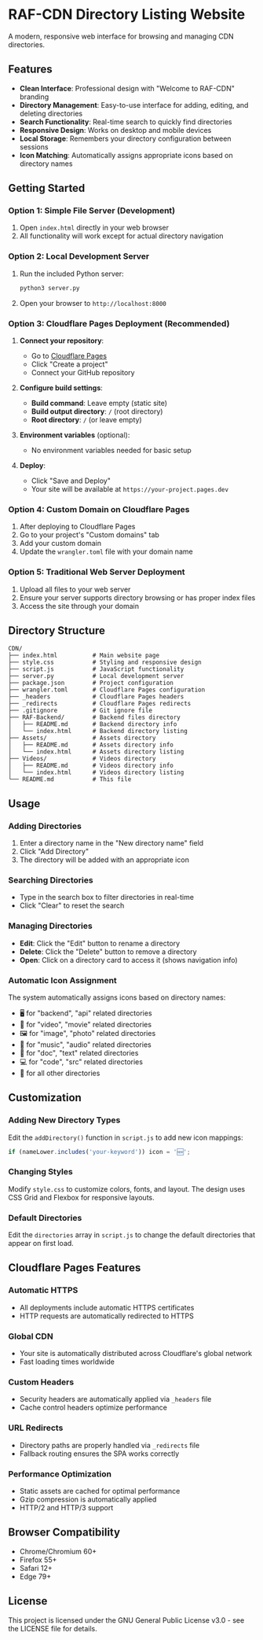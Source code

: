 # RAF-CDN Directory Listing Website

A modern, responsive web interface for browsing and managing CDN directories.

## Features

- **Clean Interface**: Professional design with "Welcome to RAF-CDN" branding
- **Directory Management**: Easy-to-use interface for adding, editing, and deleting directories
- **Search Functionality**: Real-time search to quickly find directories
- **Responsive Design**: Works on desktop and mobile devices
- **Local Storage**: Remembers your directory configuration between sessions
- **Icon Matching**: Automatically assigns appropriate icons based on directory names

## Getting Started

### Option 1: Simple File Server (Development)
1. Open `index.html` directly in your web browser
2. All functionality will work except for actual directory navigation

### Option 2: Local Development Server
1. Run the included Python server:
   ```bash
   python3 server.py
   ```
2. Open your browser to `http://localhost:8000`

### Option 3: Cloudflare Pages Deployment (Recommended)
1. **Connect your repository**:
   - Go to [Cloudflare Pages](https://pages.cloudflare.com/)
   - Click "Create a project"
   - Connect your GitHub repository

2. **Configure build settings**:
   - **Build command**: Leave empty (static site)
   - **Build output directory**: `/` (root directory)
   - **Root directory**: `/` (or leave empty)

3. **Environment variables** (optional):
   - No environment variables needed for basic setup

4. **Deploy**:
   - Click "Save and Deploy"
   - Your site will be available at `https://your-project.pages.dev`

### Option 4: Custom Domain on Cloudflare Pages
1. After deploying to Cloudflare Pages
2. Go to your project's "Custom domains" tab
3. Add your custom domain
4. Update the `wrangler.toml` file with your domain name

### Option 5: Traditional Web Server Deployment
1. Upload all files to your web server
2. Ensure your server supports directory browsing or has proper index files
3. Access the site through your domain

## Directory Structure

```
CDN/
├── index.html          # Main website page
├── style.css           # Styling and responsive design
├── script.js           # JavaScript functionality
├── server.py           # Local development server
├── package.json        # Project configuration
├── wrangler.toml       # Cloudflare Pages configuration
├── _headers            # Cloudflare Pages headers
├── _redirects          # Cloudflare Pages redirects
├── .gitignore          # Git ignore file
├── RAF-Backend/        # Backend files directory
│   ├── README.md       # Backend directory info
│   └── index.html      # Backend directory listing
├── Assets/             # Assets directory
│   ├── README.md       # Assets directory info
│   └── index.html      # Assets directory listing
├── Videos/             # Videos directory
│   ├── README.md       # Videos directory info
│   └── index.html      # Videos directory listing
└── README.md           # This file
```

## Usage

### Adding Directories
1. Enter a directory name in the "New directory name" field
2. Click "Add Directory"
3. The directory will be added with an appropriate icon

### Searching Directories
- Type in the search box to filter directories in real-time
- Click "Clear" to reset the search

### Managing Directories
- **Edit**: Click the "Edit" button to rename a directory
- **Delete**: Click the "Delete" button to remove a directory
- **Open**: Click on a directory card to access it (shows navigation info)

### Automatic Icon Assignment
The system automatically assigns icons based on directory names:
- 🖥️ for "backend", "api" related directories
- 🎥 for "video", "movie" related directories
- 🖼️ for "image", "photo" related directories
- 🎵 for "music", "audio" related directories
- 📄 for "doc", "text" related directories
- 💻 for "code", "src" related directories
- 📁 for all other directories

## Customization

### Adding New Directory Types
Edit the `addDirectory()` function in `script.js` to add new icon mappings:

```javascript
if (nameLower.includes('your-keyword')) icon = '🆕';
```

### Changing Styles
Modify `style.css` to customize colors, fonts, and layout. The design uses CSS Grid and Flexbox for responsive layouts.

### Default Directories
Edit the `directories` array in `script.js` to change the default directories that appear on first load.

## Cloudflare Pages Features

### Automatic HTTPS
- All deployments include automatic HTTPS certificates
- HTTP requests are automatically redirected to HTTPS

### Global CDN
- Your site is automatically distributed across Cloudflare's global network
- Fast loading times worldwide

### Custom Headers
- Security headers are automatically applied via `_headers` file
- Cache control headers optimize performance

### URL Redirects
- Directory paths are properly handled via `_redirects` file
- Fallback routing ensures the SPA works correctly

### Performance Optimization
- Static assets are cached for optimal performance
- Gzip compression is automatically applied
- HTTP/2 and HTTP/3 support

## Browser Compatibility

- Chrome/Chromium 60+
- Firefox 55+
- Safari 12+
- Edge 79+

## License

This project is licensed under the GNU General Public License v3.0 - see the LICENSE file for details.